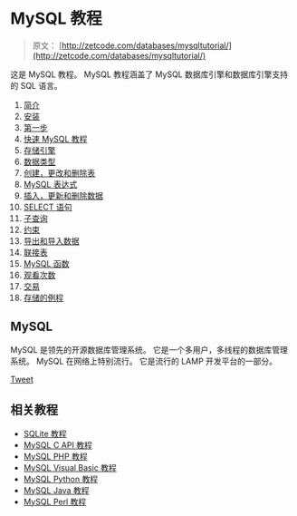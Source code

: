 # MySQL 教程

> 原文： [http://zetcode.com/databases/mysqltutorial/](http://zetcode.com/databases/mysqltutorial/)

这是 MySQL 教程。 MySQL 教程涵盖了 MySQL 数据库引擎和数据库引擎支持的 SQL 语言。



1.  [简介](introduction/)
2.  [安装](installation/)
3.  [第一步](firststeps/)
4.  [快速 MySQL 教程](quick/)
5.  [存储引擎](storageengines/)
6.  [数据类型](datatypes/)
7.  [创建，更改和删除表](tables/)
8.  [MySQL 表达式](expressions/)
9.  [插入，更新和删除数据](datamanipulation/)
10.  [SELECT 语句](select/)
11.  [子查询](subqueries/)
12.  [约束](constraints/)
13.  [导出和导入数据](exportimport/)
14.  [联接表](joins/)
15.  [MySQL 函数](functions/)
16.  [观看次数](views/)
17.  [交易](transactions/)
18.  [存储的例程](routines/)



## MySQL

MySQL 是领先的开源数据库管理系统。 它是一个多用户，多线程的数据库管理系统。 MySQL 在网络上特别流行。 它是流行的 LAMP 开发平台的一部分。

[Tweet](https://twitter.com/share) 

## 相关教程



*   [SQLite 教程](/db/sqlite/)
*   [MySQL C API 教程](/db/mysqlc/)
*   [MySQL PHP 教程](/databases/mysqlphptutorial/)
*   [MySQL Visual Basic 教程](/databases/mysqlvisualbasictutorial/)
*   [MySQL Python 教程](/databases/mysqlpythontutorial/)
*   [MySQL Java 教程](/databases/mysqljavatutorial/)
*   [MySQL Perl 教程](/db/mysqlperl/)

